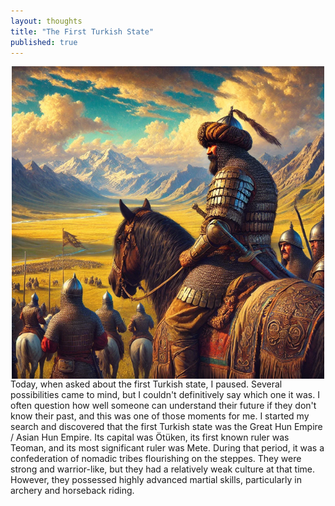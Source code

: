 ```yaml
---
layout: thoughts
title: "The First Turkish State"
published: true
---
```


<img src="/images/visual_thoughts/the_first_turkish_state.png" alt="the_first_turkish_state" style="display: block; margin: 0 auto; height: 500px;" />
Today, when asked about the first Turkish state, I paused. Several possibilities came to mind, but I couldn't definitively say which one it was. I often question how well someone can understand their future if they don't know their past, and this was one of those moments for me. I started my search and discovered that the first Turkish state was the Great Hun Empire / Asian Hun Empire. Its capital was Ötüken, its first known ruler was Teoman, and its most significant ruler was Mete. During that period, it was a confederation of nomadic tribes flourishing on the steppes. They were strong and warrior-like, but they had a relatively weak culture at that time. However, they possessed highly advanced martial skills, particularly in archery and horseback riding.